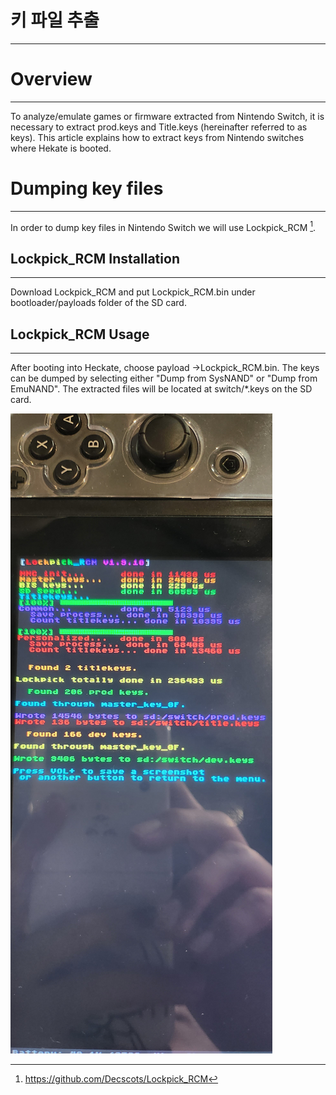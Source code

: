 # 키 파일 추출

---

# Overview

---

To analyze/emulate games or firmware extracted from Nintendo Switch, it is necessary to extract prod.keys and Title.keys (hereinafter referred to as keys). This article explains how to extract keys from Nintendo switches where Hekate is booted.

# Dumping key files

---

In order to dump key files in Nintendo Switch we will use Lockpick_RCM [^1].

## Lockpick_RCM Installation

---

Download Lockpick_RCM and put Lockpick_RCM.bin under bootloader/payloads folder of the SD card.

## Lockpick_RCM Usage

---

After booting into Heckate, choose payload ->Lockpick_RCM.bin. The keys can be dumped by selecting either "Dump from SysNAND" or "Dump from EmuNAND". The extracted files will be located at switch/*.keys on the SD card.

![LockPick_Rcm](img/LockPick_Rcm.jpeg)

[^1]: https://github.com/Decscots/Lockpick_RCM